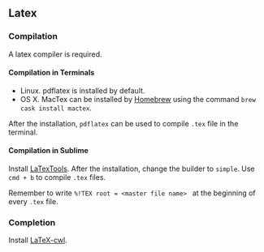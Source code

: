 ## Latex

### Compilation

A latex compiler is required.

#### Compilation in Terminals

- Linux. pdflatex is installed by default.
- OS X. MacTex can be installed by [Homebrew](https://brew.sh) using the command `brew cask install mactex`.

After the installation, `pdflatex` can be used to compile `.tex` file in the terminal.

#### Compilation in Sublime

Install [LaTexTools](https://latextools.readthedocs.io/en/latest/).
After the installation, change the builder to `simple`.
Use `cmd + b` to compile `.tex` files.

Remember to write `%!TEX root = <master file name> ` at the beginning of every `.tex` file.

### Completion

Install [LaTeX-cwl](https://packagecontrol.io/packages/LaTeX-cwl).